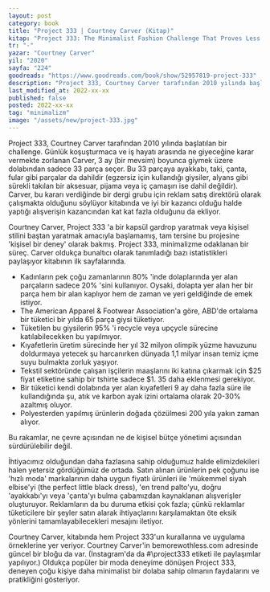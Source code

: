 ```yaml
---
layout: post
category: book
title: "Project 333 | Courtney Carver (Kitap)"
kitap: "Project 333: The Minimalist Fashion Challenge That Proves Less Really Is So Much More"
tr: "-"
yazar: "Courtney Carver"
yil: "2020"
sayfa: "224"
goodreads: "https://www.goodreads.com/book/show/52957819-project-333"
description: "Project 333, Courtney Carver tarafından 2010 yılında başlatılan bir challenge. Günlük koşuşturmaca ve iş hayatı arasında ne giyeceğine karar vermekte zorlanan Carver, 3 ay (bir mevsim) boyunca giymek üzere dolabından sadece 33 parça seçer ve minimalist bir dolap oluşturur. Courtney Carver, kitabında hem Project 333'un kurallarına ve uygulama örneklerine yer veriyor."
last_modified_at: 2022-xx-xx
published: false
posted: 2022-xx-xx
tag: "minimalizm"
image: "/assets/new/project-333.jpg"
---
```


Project 333, Courtney Carver tarafından 2010 yılında başlatılan bir challenge. Günlük koşuşturmaca ve iş hayatı arasında ne giyeceğine karar vermekte zorlanan Carver, 3 ay (bir mevsim) boyunca giymek üzere dolabından sadece 33 parça seçer. Bu 33 parçaya ayakkabı, taki, çanta, fular gibi parçalar da dahildir (egzersiz için kullandığı giysiler, alyans gibi sürekli takılan bir aksesuar, pijama veya iç çamaşırı ise dahil değildir). Carver, bu kararı verdiğinde bir dergi grubu için reklam satış direktörü olarak çalışmakta olduğunu söylüyor kitabında ve iyi bir kazancı olduğu halde yaptığı alışverişin kazancından kat kat fazla olduğunu da ekliyor.

Courtney Carver, Project 333 'a bir kapsül gardrop yaratmak veya kişisel stilini baştan yaratmak amacıyla başlamamış, tam tersine bu projesine 'kişisel bir deney' olarak bakmış. Project 333, minimalizme odaklanan bir süreç. Carver oldukça bunaltıcı olarak tanımladığı bazı istatistikleri paylaşıyor kitabının ilk sayfalarında.
- Kadınların pek çoğu zamanlarının 80% 'inde dolaplarında yer alan parçaların sadece 20% 'sini kullanıyor. Oysaki, dolapta yer alan her bir parça hem bir alan kaplıyor hem de zaman ve yeri geldiğinde de emek istiyor.
- The American Apparel & Footwear Association'a göre, ABD'de ortalama bir tüketici bir yılda 65 parça giysi tüketiyor.
- Tüketilen bu giysilerin 95% 'i recycle veya upçycle sürecine katılabilecekken bu yapılmıyor.
- Kıyafetlerin üretim sürecinde her yıl 32 milyon olimpik yüzme havuzunu doldurmaya yetecek şu harcanırken dünyada 1,1 milyar insan temiz içme suyu bulmakta zorluk yaşıyor.
- Tekstil sektöründe çalışan işçilerin maaşlarını iki katına çıkarmak için $25 fiyat etiketine sahip bir tshirte sadece $1. 35 daha eklenmesi gerekiyor.
- Bir tüketici kendi dolabında yer alan kıyafetleri 9 ay daha fazla süre ile kullandığında şu, atık ve karbon ayak izini ortalama olarak 20-30% azaltmış oluyor.
- Polyesterden yapılmış ürünlerin doğada çözülmesi 200 yıla yakın zaman alıyor.

Bu rakamlar, ne çevre açısından ne de kişisel bütçe yönetimi açısından sürdürülebilir değil.

İhtiyacımız olduğundan daha fazlasına sahip olduğumuz halde elimizdekileri halen yetersiz gördüğümüz de ortada. Satın alınan ürünlerin pek çoğunu ise 'hızlı moda' markalarının daha uygun fiyatlı ürünleri ile 'mükemmel siyah elbise'yi (the perfect little black dress), 'en trend palto'yu, doğru 'ayakkabı'yı veya 'çanta'yı bulma çabamızdan kaynaklanan alışverişler oluşturuyor. Reklamların da bu duruma etkisi çok fazla; çünkü reklamlar tüketicilere bir şeyler satın alarak ihtiyaçlarını karşılamaktan öte eksik yönlerini tamamlayabilecekleri mesajını iletiyor.

Courtney Carver, kitabında hem Project 333'un kurallarına ve uygulama örneklerine yer veriyor. Courtney Carver'in bemorewothless.com adresinde güncel bir bloğu da var. (İnstagram'da da \#\project333 etiketi ile paylaşımlar yapılıyor.) Oldukça popüler bir moda deneyime dönüşen Project 333, deneyen çoğu kişiye daha minimalist bir dolaba sahip olmanın faydalarını ve pratikliğini gösteriyor.
